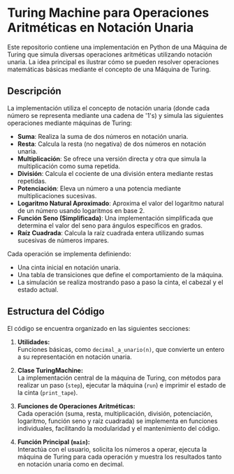 # Turing Machine para Operaciones Aritméticas en Notación Unaria

Este repositorio contiene una implementación en Python de una Máquina de Turing que simula diversas operaciones aritméticas utilizando notación unaria. La idea principal es ilustrar cómo se pueden resolver operaciones matemáticas básicas mediante el concepto de una Máquina de Turing.

## Descripción

La implementación utiliza el concepto de notación unaria (donde cada número se representa mediante una cadena de '1's) y simula las siguientes operaciones mediante máquinas de Turing:

- **Suma**: Realiza la suma de dos números en notación unaria.
- **Resta**: Calcula la resta (no negativa) de dos números en notación unaria.
- **Multiplicación**: Se ofrece una versión directa y otra que simula la multiplicación como suma repetida.
- **División**: Calcula el cociente de una división entera mediante restas repetidas.
- **Potenciación**: Eleva un número a una potencia mediante multiplicaciones sucesivas.
- **Logaritmo Natural Aproximado**: Aproxima el valor del logaritmo natural de un número usando logaritmos en base 2.
- **Función Seno (Simplificada)**: Una implementación simplificada que determina el valor del seno para ángulos específicos en grados.
- **Raíz Cuadrada**: Calcula la raíz cuadrada entera utilizando sumas sucesivas de números impares.

Cada operación se implementa definiendo:
- Una cinta inicial en notación unaria.
- Una tabla de transiciones que define el comportamiento de la máquina.
- La simulación se realiza mostrando paso a paso la cinta, el cabezal y el estado actual.

## Estructura del Código

El código se encuentra organizado en las siguientes secciones:

1. **Utilidades:**  
   Funciones básicas, como `decimal_a_unario(n)`, que convierte un entero a su representación en notación unaria.

2. **Clase TuringMachine:**  
   La implementación central de la máquina de Turing, con métodos para realizar un paso (`step`), ejecutar la máquina (`run`) e imprimir el estado de la cinta (`print_tape`).

3. **Funciones de Operaciones Aritméticas:**  
   Cada operación (suma, resta, multiplicación, división, potenciación, logaritmo, función seno y raíz cuadrada) se implementa en funciones individuales, facilitando la modularidad y el mantenimiento del código.

4. **Función Principal (`main`):**  
   Interactúa con el usuario, solicita los números a operar, ejecuta la máquina de Turing para cada operación y muestra los resultados tanto en notación unaria como en decimal.



